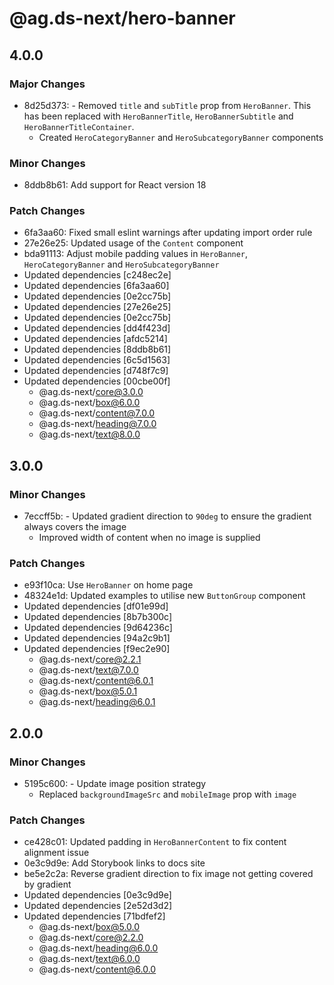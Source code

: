 # @ag.ds-next/hero-banner

## 4.0.0

### Major Changes

- 8d25d373: - Removed `title` and `subTitle` prop from `HeroBanner`. This has been replaced with `HeroBannerTitle`, `HeroBannerSubtitle` and `HeroBannerTitleContainer`.
  - Created `HeroCategoryBanner` and `HeroSubcategoryBanner` components

### Minor Changes

- 8ddb8b61: Add support for React version 18

### Patch Changes

- 6fa3aa60: Fixed small eslint warnings after updating import order rule
- 27e26e25: Updated usage of the `Content` component
- bda91113: Adjust mobile padding values in `HeroBanner`, `HeroCategoryBanner` and `HeroSubcategoryBanner`
- Updated dependencies [c248ec2e]
- Updated dependencies [6fa3aa60]
- Updated dependencies [0e2cc75b]
- Updated dependencies [27e26e25]
- Updated dependencies [0e2cc75b]
- Updated dependencies [dd4f423d]
- Updated dependencies [afdc5214]
- Updated dependencies [8ddb8b61]
- Updated dependencies [6c5d1563]
- Updated dependencies [d748f7c9]
- Updated dependencies [00cbe00f]
  - @ag.ds-next/core@3.0.0
  - @ag.ds-next/box@6.0.0
  - @ag.ds-next/content@7.0.0
  - @ag.ds-next/heading@7.0.0
  - @ag.ds-next/text@8.0.0

## 3.0.0

### Minor Changes

- 7eccff5b: - Updated gradient direction to `90deg` to ensure the gradient always covers the image
  - Improved width of content when no image is supplied

### Patch Changes

- e93f10ca: Use `HeroBanner` on home page
- 48324e1d: Updated examples to utilise new `ButtonGroup` component
- Updated dependencies [df01e99d]
- Updated dependencies [8b7b300c]
- Updated dependencies [9d64236c]
- Updated dependencies [94a2c9b1]
- Updated dependencies [f9ec2e90]
  - @ag.ds-next/core@2.2.1
  - @ag.ds-next/text@7.0.0
  - @ag.ds-next/content@6.0.1
  - @ag.ds-next/box@5.0.1
  - @ag.ds-next/heading@6.0.1

## 2.0.0

### Minor Changes

- 5195c600: - Update image position strategy
  - Replaced `backgroundImageSrc` and `mobileImage` prop with `image`

### Patch Changes

- ce428c01: Updated padding in `HeroBannerContent` to fix content alignment issue
- 0e3c9d9e: Add Storybook links to docs site
- be5e2c2a: Reverse gradient direction to fix image not getting covered by gradient
- Updated dependencies [0e3c9d9e]
- Updated dependencies [2e52d3d2]
- Updated dependencies [71bdfef2]
  - @ag.ds-next/box@5.0.0
  - @ag.ds-next/core@2.2.0
  - @ag.ds-next/heading@6.0.0
  - @ag.ds-next/text@6.0.0
  - @ag.ds-next/content@6.0.0
